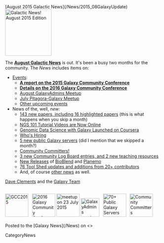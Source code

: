 <div class='newsItemHeader'>[August 2015 Galactic News](/News/2015_08GalaxyUpdate)</div>

<div class='right'>
<a href='/GalaxyUpdates/2015_08.md'><img src='/Images/Logos/GalaxyUpdate200.png' alt='Galactic News! August 2015 Edition' width=150 /></a>
</div>

The **[August Galactic News](/GalaxyUpdates/2015_08)** is out.  It's been a busy two months for the community.  The *News* includes items on:
* [Events](/GalaxyUpdates/2015_08.md#events):
  * **[A report on the 2015 Galaxy Community Conference](/GalaxyUpdates/2015_08.md#gcc2015-report)**
  * **[Details on the 2016 Galaxy Community Conference](/GalaxyUpdates/2015_08.md#gcc2016-june-25-29-2016-bloomington-indiana-united-states)**
  * [August GalaxyAdmins Meetup](/GalaxyUpdates/2015_08.md#august-galaxyadmins-meetup)
  * [July Pitagora-Galaxy Meetup](/GalaxyUpdates/2015_08.md#july-2015-pitagora-galaxy-meetup)
  * [Other upcoming events](/GalaxyUpdates/2015_08.md#other-events)
* News of the, well, *new:*
  * [143 new papers, including 16 highlighted papers](/GalaxyUpdates/2015_08.md#new-papers) (this is what happens when you skip a month)
  * [NGS 101 Tutorial Videos are Now Online](/GalaxyUpdates/2015_08.md#ngs-101-tutorial-videos-are-now-online)
  * [Genomic Data Science with Galaxy Launched on Coursera](/GalaxyUpdates/2015_08.md#genomic-data-science-with-galaxy-launched-on-coursera)
  * [Who's Hiring](/GalaxyUpdates/2015_08.md#whos-hiring)
  * [5 new public Galaxy servers](/GalaxyUpdates/2015_08.md#new-public-galaxy-servers) (did I mention that we skipped a month?)
  * [Community Committers!](/GalaxyUpdates/2015_08.md#community-committers)
  * [3 new Community Log Board entries, and 2 new teaching resources](/GalaxyUpdates/2015_08.md#galaxy-community-hubs)
  * [New Releases](/GalaxyUpdates/2015_08.md#releases) of [BioBlend](/GalaxyUpdates/2015_08.md#bioblend-060-and-061) and  [Planemo](/GalaxyUpdates/2015_08.md#planemo-0130-through-0132)
  * [76 Tool Shed updates and additions from 20+ contributors](/ToolShed/Contributions/2015_07)
  * And, of course [other news](/GalaxyUpdates/2015_08.md#other-news) as well.

[Dave Clements](/DaveClements) and the [Galaxy Team](/GalaxyTeam)

<br />
<div class='center'>
<a href='/GalaxyUpdates/2015_08.md#gcc2015-report'><img src='/Images/Logos/GCC2015LogoWide600.png' alt='GCC2015' height="75" /></a> &nbsp;
<a href='/GalaxyUpdates/2015_08.md#gcc2016-june-25-29-2016-bloomington-indiana-united-states'><img src='/Events/GCC2016/GCC2016LogoFull_big.png' alt='2016 Galaxy Community Conference' height="75" /></a>
<a href='/GalaxyUpdates/2015_08.md#july-2015-pitagora-galaxy-meetup'><img src='/Images/Logos/PitagoraBoXLogo.png' alt='meetup on 23 July 2015' height="75" /></a>
<a href='/GalaxyUpdates/2015_08.md#august-galaxyadmins-meetup'><img src='/Images/Logos/GalaxyAdmins.png' alt='GalaxyAdmins meetup August 20' height="60" /></a> &nbsp;
<a href='/GalaxyUpdates/2015_08.md#new-public-galaxy-servers'><img src='/PublicGalaxyServers/70PlusSlide.png' alt='70+ Public Galaxy Servers' height="75" /></a> &nbsp;
<a href='/GalaxyUpdates/2015_08.md#community-committers'><img src='/Images/CommunityCommitters1.png' alt='Community Committers' height="75" /></a>
</div>
<br />

<div class='newsItemFooter'>Posted to the [Galaxy News](/News) on <<Date(2015-07-31T07:35:33Z)>> </div>

CategoryNews
